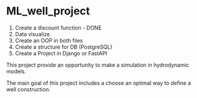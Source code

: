 # ML_well_project

1. Create a discount function - DONE
2. Data visualize
3. Create an OOP in both files
4. Create a structure for DB (PostgreSQL)
5. Create a Project in Django or FastAPI


This project provide an opportunity to make a simulation in hydrodynamic models.

The main goal of this project includes a choose an optimal way to define a well construction.
